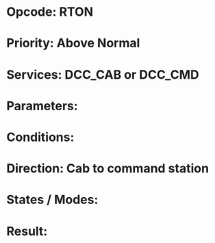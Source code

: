# Opcode: RTON
# Priority: Above Normal
# Services: DCC_CAB or DCC_CMD
# Parameters: 
# Conditions: 
# Direction: Cab to command station
# States / Modes: 
# Result: 